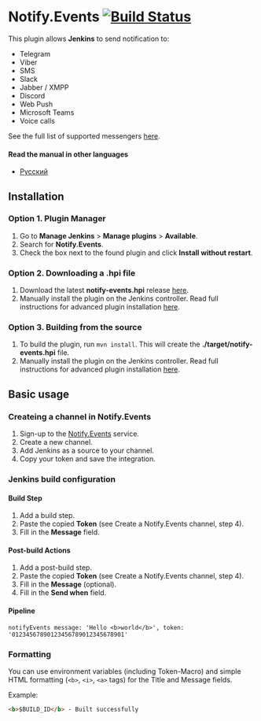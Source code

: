 # Notify.Events [![Build Status](https://ci.jenkins.io/job/Plugins/job/notify-events-plugin/job/master/badge/icon)](https://ci.jenkins.io/job/Plugins/job/notify-events-plugin/job/master/)

This plugin allows **Jenkins** to send notification to:

- Telegram
- Viber
- SMS
- Slack
- Jabber / XMPP
- Discord
- Web Push
- Microsoft Teams
- Voice calls

See the full list of supported messengers [here](https://notify.events/en-US/features).

#### Read the manual in other languages

- [Русский](docs/ru-RU.md)

## Installation

### Option 1. Plugin Manager
1. Go to **Manage Jenkins** > **Manage plugins** > **Available**.
2. Search for **Notify.Events**.
3. Check the box next to the found plugin and click **Install without restart**.

### Option 2. Downloading a .hpi file
1. Download the latest **notify-events.hpi** release [here](http://archives.jenkins-ci.org/plugins/notify-events/latest/notify-events.hpi).
2. Manually install the plugin on the Jenkins controller. Read full instructions for advanced plugin installation [here](https://jenkins.io/doc/book/managing/plugins/#advanced-installation).

### Option 3. Building from the source
1. To build the plugin, run `mvn install`. This will create the **./target/notify-events.hpi** file.
2. Manually install the plugin on the Jenkins controller. Read full instructions for advanced plugin installation [here](https://jenkins.io/doc/book/managing/plugins/#advanced-installation).

## Basic usage

### Createing a channel in Notify.Events
1. Sign-up to the [Notify.Events](https://notify.events/user/sign-in) service.
2. Create a new channel.
3. Add Jenkins as a source to your channel.
4. Copy your token and save the integration.

### Jenkins build configuration

#### Build Step
1. Add a build step.
2. Paste the copied **Token** (see Create a Notify.Events channel, step 4).
3. Fill in the **Message** field.

#### Post-build Actions
1. Add a post-build step.
2. Paste the copied **Token** (see Create a Notify.Events channel, step 4).
3. Fill in the **Message** (optional).
4. Fill in the **Send when** field.

#### Pipeline
```
notifyEvents message: 'Hello <b>world</b>', token: '01234567890123456789012345678901'
```

### Formatting

You can use environment variables (including Token-Macro) and simple HTML formatting (`<b>`, `<i>`, `<a>` tags) for the Title and Message fields.

Example:
```html
<b>$BUILD_ID</b> - Built successfully
```
